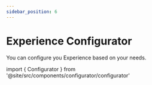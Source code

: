 ```yaml
---
sidebar_position: 6
---
```


# Experience Configurator
You can configure you Experience based on your needs.

import { Configurator } from '@site/src/components/configurator/configurator'

<Configurator/>
